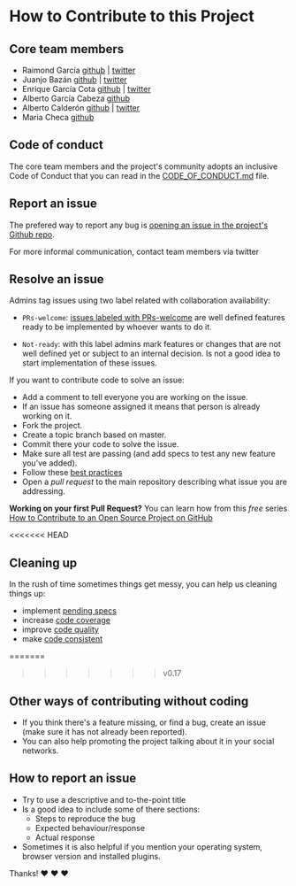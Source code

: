 # How to Contribute to this Project

## Core team members

* Raimond García [github](https://github.com/voodoorai2000) | [twitter](https://twitter.com/voodoorai2000)
* Juanjo Bazán [github](https://github.com/xuanxu) | [twitter](https://twitter.com/xuanxu)
* Enrique García Cota [github](https://github.com/kikito) | [twitter](https://twitter.com/otikik)
* Alberto García Cabeza [github](https://github.com/decabeza)
* Alberto Calderón [github](https://github.com/bertocq) | [twitter](https://twitter.com/bertocq)
* Maria Checa [github](https://github.com/MariaCheca)

## Code of conduct

The core team members and the project's community adopts an inclusive Code of Conduct that you can read in the [CODE_OF_CONDUCT.md](CODE_OF_CONDUCT.md) file.

## Report an issue

The prefered way to report any bug is [opening an issue in the project's Github repo](https://github.com/consul/consul/issues/new).

For more informal communication, contact team members via twitter

## Resolve an issue

Admins tag issues using two label related with collaboration availability:

* `PRs-welcome`: [issues labeled with PRs-welcome](https://github.com/consul/consul/labels/PRs-welcome) are well defined features ready to be implemented by whoever wants to do it.

* `Not-ready`: with this label admins mark features or changes that are not well defined yet or subject to an internal decision. Is not a good idea to start implementation of these issues.

If you want to contribute code to solve an issue:

* Add a comment to tell everyone you are working on the issue.
* If an issue has someone assigned it means that person is already working on it.
* Fork the project.
* Create a topic branch based on master.
* Commit there your code to solve the issue.
* Make sure all test are passing (and add specs to test any new feature you've added).
* Follow these [best practices](https://github.com/styleguide/ruby)
* Open a *pull request* to the main repository describing what issue you are addressing. 

**Working on your first Pull Request?** You can learn how from this *free* series [How to Contribute to an Open Source Project on GitHub](https://egghead.io/series/how-to-contribute-to-an-open-source-project-on-github)

<<<<<<< HEAD
## Cleaning up

In the rush of time sometimes things get messy, you can help us cleaning things up:

* implement [pending specs](https://travis-ci.org/consul/consul)
* increase [code coverage](https://coveralls.io/github/consul/consul?branch=master)
* improve [code quality](https://codeclimate.com/github/consul/consul)
* make [code consistent](https://github.com/bbatsov/rubocop)

=======
>>>>>>> v0.17
## Other ways of contributing without coding

* If you think there's a feature missing, or find a bug, create an issue (make sure it has not already been reported).
* You can also help promoting the project talking about it in your social networks.

## How to report an issue

* Try to use a descriptive and to-the-point title
* Is a good idea to include some of there sections:
  * Steps to reproduce the bug
  * Expected behaviour/response
  * Actual response
* Sometimes it is also helpful if you mention your operating system, browser version and installed plugins.

Thanks! :heart: :heart: :heart:
